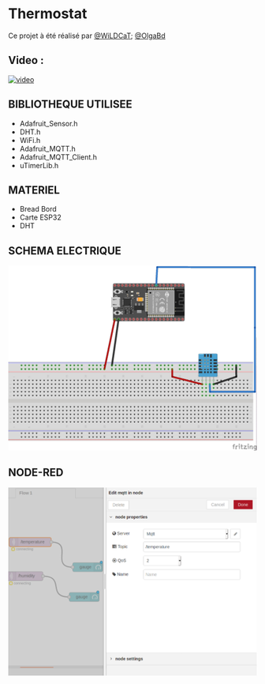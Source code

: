 # Thermostat
Ce projet à été réalisé par [@WiLDCaT](https://github.com/wildcat7534); [@OlgaBd](https://github.com/olgaBd)

## Video :
[![video](https://img.youtube.com/vi/DZRN9IsLjPY/0.jpg)](https://www.youtube.com/watch?v=DZRN9IsLjPY)

## BIBLIOTHEQUE UTILISEE

+ Adafruit_Sensor.h
+ DHT.h
+ WiFi.h
+ Adafruit_MQTT.h
+ Adafruit_MQTT_Client.h
+ uTimerLib.h

## MATERIEL
- Bread Bord
- Carte ESP32
- DHT

## SCHEMA ELECTRIQUE

![photo: ](fritz_temp.jpg)

## NODE-RED

![photo: ](node-red.png)
